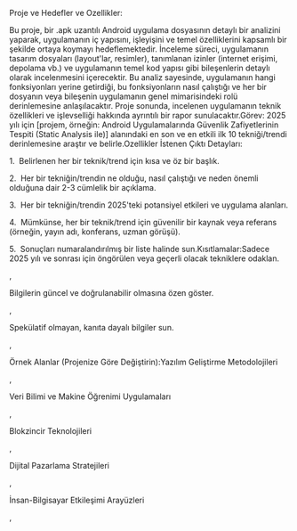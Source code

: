 Proje ve Hedefler ve Ozellikler: 







Bu proje, bir .apk uzantılı Android uygulama dosyasının detaylı bir analizini yaparak, uygulamanın iç yapısını, işleyişini ve temel özelliklerini kapsamlı bir şekilde ortaya koymayı hedeflemektedir. İnceleme süreci, uygulamanın tasarım dosyaları (layout'lar, resimler), tanımlanan izinler (internet erişimi, depolama vb.) ve uygulamanın temel kod yapısı gibi bileşenlerin detaylı olarak incelenmesini içerecektir. Bu analiz sayesinde, uygulamanın hangi fonksiyonları yerine getirdiği, bu fonksiyonların nasıl çalıştığı ve her bir dosyanın veya bileşenin uygulamanın genel mimarisindeki rolü derinlemesine anlaşılacaktır. Proje sonunda, incelenen uygulamanın teknik özellikleri ve işlevselliği hakkında ayrıntılı bir rapor sunulacaktır.Görev: 2025 yılı için [projem, örneğin: Android Uygulamalarında Güvenlik Zafiyetlerinin Tespiti (Static Analysis ile)] alanındaki en son ve en etkili ilk 10 tekniği/trendi derinlemesine araştır ve belirle.Ozellikler İstenen Çıktı Detayları:



1.  Belirlenen her bir teknik/trend için kısa ve öz bir başlık.



2.  Her bir tekniğin/trendin ne olduğu, nasıl çalıştığı ve neden önemli olduğuna dair 2-3 cümlelik bir açıklama.



3.  Her bir tekniğin/trendin 2025'teki potansiyel etkileri ve uygulama alanları.



4.  Mümkünse, her bir teknik/trend için güvenilir bir kaynak veya referans (örneğin, yayın adı, konferans, uzman görüşü).



5.  Sonuçları numaralandırılmış bir liste halinde sun.Kısıtlamalar:Sadece 2025 yılı ve sonrası için öngörülen veya geçerli olacak tekniklere odaklan.

,

Bilgilerin güncel ve doğrulanabilir olmasına özen göster.

,

Spekülatif olmayan, kanıta dayalı bilgiler sun.

,

Örnek Alanlar (Projenize Göre Değiştirin):Yazılım Geliştirme Metodolojileri

,

Veri Bilimi ve Makine Öğrenimi Uygulamaları

,

Blokzincir Teknolojileri

,

Dijital Pazarlama Stratejileri

,

İnsan-Bilgisayar Etkileşimi Arayüzleri

,
